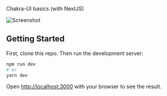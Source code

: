 Chakra-UI basics (with NextJS)

![Screenshot](screenshot.png)

## Getting Started

First, clone this repo. Then run the development server:

```bash
npm run dev
# or
yarn dev
```

Open [http://localhost:3000](http://localhost:3000) with your browser to see the result.
